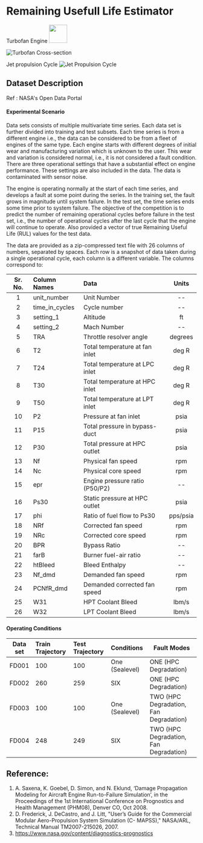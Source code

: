 # Remaining Usefull Life Estimator

Turbofan Engine
<img src="https://github.com/ameyak2310/TurboFanEngine_RUL-Estimator/blob/main/References/TurboFancrossSection.png?raw=true" width="48">

![Turbofan Cross-section](https://github.com/ameyak2310/TurboFanEngine_RUL-Estimator/blob/main/References/TurboFancrossSection.png?raw=true)

Jet propulsion Cycle
![Jet Propulsion Cycle](https://github.com/ameyak2310/TurboFanEngine_RUL-Estimator/blob/main/References/JetPropulsionCycle.png?raw=true)

## Dataset Description
Ref : NASA's Open Data Portal

#### Experimental Scenario
Data sets consists of multiple multivariate time series. Each data set is further divided into training and test subsets. Each time series is from a different engine i.e., the data can be considered to be from a fleet of engines of the same type. Each engine starts with different degrees of initial wear and manufacturing variation which is unknown to the user. This wear and variation is considered normal, i.e., it is not considered a fault condition. There are three operational settings that have a substantial effect on engine performance. These settings are also included in the data. The data is contaminated with sensor noise.

The engine is operating normally at the start of each time series, and develops a fault at some point during the series. In the training set, the fault grows in magnitude until system failure. In the test set, the time series ends some time prior to system failure. The objective of the competition is to predict the number of remaining operational cycles before failure in the test set, i.e., the number of operational cycles after the last cycle that the engine will continue to operate. Also provided a vector of true Remaining Useful Life (RUL) values for the test data.

The data are provided as a zip-compressed text file with 26 columns of numbers, separated by spaces. Each row is a snapshot of data taken during a single operational cycle, each column is a different variable. The columns correspond to:

|   Sr.   No.    |    Column   Names    |                Data                |    Units   |
|:--------------:|:---------------------|:-----------------------------------|:----------:|
|        1       | unit_number          | Unit Number                        |      --    |
|        2       | time_in_cycles       |  Cycle number                      |      --    |
|        3       | setting_1            | Altitude                           |      ft    |
|        4       | setting_2            |  Mach Number                       |      --    |
|        5       | TRA                  |  Throttle resolver angle           |   degrees  |
|        6       | T2                   |  Total temperature at fan   inlet  |    deg R   |
|        7       | T24                  |  Total temperature at LPC   inlet  |    deg R   |
|        8       | T30                  |  Total temperature at HPC   inlet  |    deg R   |
|        9       | T50                  |  Total temperature at LPT   inlet  |    deg R   |
|       10       | P2                   |  Pressure at fan inlet             |     psia   |
|       11       | P15                  |  Total pressure in bypass-duct     |     psia   |
|       12       | P30                  |  Total pressure at HPC outlet      |     psia   |
|       13       | Nf                   |  Physical fan speed                |     rpm    |
|       14       | Nc                   |  Physical core speed               |     rpm    |
|       15       | epr                  |  Engine pressure ratio   (P50/P2)  |      --    |
|       16       | Ps30                 |  Static pressure at HPC outlet     |     psia   |
|       17       | phi                  |  Ratio of fuel flow to Ps30        |   pps/psia |
|       18       | NRf                  |  Corrected fan speed               |     rpm    |
|       19       | NRc                  |  Corrected core speed              |     rpm    |
|       20       | BPR                  |  Bypass Ratio                      |      --    |
|       21       | farB                 |  Burner fuel-air ratio             |      --    |
|       22       | htBleed              |  Bleed Enthalpy                    |      --    |
|       23       | Nf_dmd               |  Demanded fan speed                |     rpm    |
|       24       | PCNfR_dmd            |  Demanded corrected fan speed      |     rpm    |
|       25       | W31                  |  HPT Coolant Bleed                 |    lbm/s   |
|       26       | W32                  |  LPT Coolant Bleed                 |    lbm/s   |

#### Operating Conditions

|   Data set     |   Train Trajectory   |   Test Trajectory    |    Conditions   |    Fault Modes                       |
|:--------------:|:---------------------|:---------------------|:----------------|--------------------------------------|
|    FD001       | 100                  | 100                  | One (Sealevel)  |ONE (HPC Degradation)                 |
|    FD002       | 260                  | 259                  | SIX             |ONE (HPC Degradation)                 |
|    FD003       | 100                  | 100                  | One (Sealevel)  |TWO (HPC Degradation, Fan Degradation)|
|    FD004       | 248                  | 249                  | SIX             |TWO (HPC Degradation, Fan Degradation)|


## Reference:
1. A. Saxena, K. Goebel, D. Simon, and N. Eklund, ‘Damage Propagation Modeling for Aircraft Engine Run-to-Failure Simulation’, in the Proceedings of the 1st International Conference on Prognostics and Health Management (PHM08), Denver CO, Oct 2008.
2. D. Frederick, J. DeCastro, and J. Litt, "User’s Guide for the Commercial Modular Aero-Propulsion System Simulation (C- MAPSS)," NASA/ARL, Technical Manual TM2007-215026, 2007.
3. https://www.nasa.gov/content/diagnostics-prognostics
